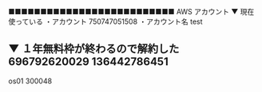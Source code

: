 ■■■■■■■■■■■■■■■■■■■■■■■■■■ AWS アカウント
▼ 現在使っている
・アカウント
750747051508
・アカウント名
test


▼ １年無料枠が終わるので解約した
696792620029
136442786451
-------------------------------------------------

os01
300048